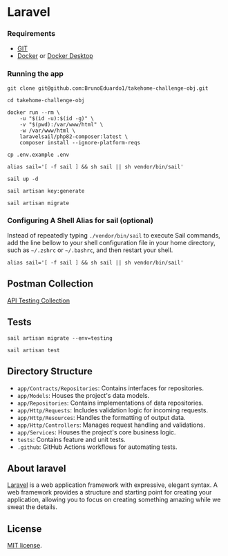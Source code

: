 # Laravel

### Requirements

- [GIT](https://git-scm.com/)
- [Docker](https://docs.docker.com/engine/install/ubuntu/) or [Docker Desktop](https://www.docker.com/products/docker-desktop/)

### Running the app

```
git clone git@github.com:BrunoEduardo1/takehome-challenge-obj.git

cd takehome-challenge-obj

docker run --rm \
    -u "$(id -u):$(id -g)" \
    -v "$(pwd):/var/www/html" \
    -w /var/www/html \
    laravelsail/php82-composer:latest \
    composer install --ignore-platform-reqs

cp .env.example .env

alias sail='[ -f sail ] && sh sail || sh vendor/bin/sail'

sail up -d

sail artisan key:generate

sail artisan migrate

```

### Configuring A Shell Alias for sail (optional)
Instead of repeatedly typing `./vendor/bin/sail` to execute Sail commands, add the line bellow to your shell configuration file in your home directory, such as `~/.zshrc` or `~/.bashrc`, and then restart your shell.
```
alias sail='[ -f sail ] && sh sail || sh vendor/bin/sail'
```

## Postman Collection

[API Testing Collection](https://www.postman.com/bruno-dev1/workspace/public-projects-and-challenges/collection/28578263-10ab5a0a-bebb-4db7-8682-8bb8214ad7dc?action=share&creator=28578263)

## Tests

```
sail artisan migrate --env=testing

sail artisan test
```

## Directory Structure

- `app/Contracts/Repositories`: Contains interfaces for repositories.
- `app/Models`: Houses the project's data models.
- `app/Repositories`: Contains implementations of data repositories.
- `app/Http/Requests`: Includes validation logic for incoming requests.
- `app/Http/Resources`: Handles the formatting of output data.
- `app/Http/Controllers`: Manages request handling and validations.
- `app/Services`: Houses the project's core business logic.
- `tests`: Contains feature and unit tests.
- `.github`: GitHub Actions workflows for automating tests.

## About laravel
[Laravel](https://laravel.com) is a web application framework with expressive, elegant syntax. A web framework provides a structure and starting point for creating your application, allowing you to focus on creating something amazing while we sweat the details.

## License

[MIT license](https://opensource.org/licenses/MIT).
